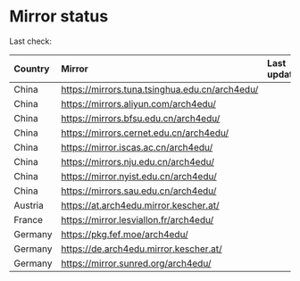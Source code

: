 <script src="./time.js"></script>
# Mirror status
Last check: <script type="text/javascript">localize(1701962356.3389168);</script>

|Country|Mirror|Last update|
|:------|:-----|:----------|
|China|https://mirrors.tuna.tsinghua.edu.cn/arch4edu/|<script type="text/javascript">localize(1701930767);</script>|
|China|https://mirrors.aliyun.com/arch4edu/|<script type="text/javascript">localize(1701930767);</script>|
|China|https://mirrors.bfsu.edu.cn/arch4edu/|<script type="text/javascript">localize(1701930767);</script>|
|China|https://mirrors.cernet.edu.cn/arch4edu/|<script type="text/javascript">localize(1701930767);</script>|
|China|https://mirror.iscas.ac.cn/arch4edu/|<script type="text/javascript">localize(1701930767);</script>|
|China|https://mirrors.nju.edu.cn/arch4edu/|<script type="text/javascript">localize(1701887762);</script>|
|China|https://mirror.nyist.edu.cn/arch4edu/|<script type="text/javascript">localize(1701930767);</script>|
|China|https://mirrors.sau.edu.cn/arch4edu/|<script type="text/javascript">localize(1701930767);</script>|
|Austria|https://at.arch4edu.mirror.kescher.at/|<script type="text/javascript">localize(1701930767);</script>|
|France|https://mirror.lesviallon.fr/arch4edu/|<script type="text/javascript">localize(1701930767);</script>|
|Germany|https://pkg.fef.moe/arch4edu/|<script type="text/javascript">localize(1701930767);</script>|
|Germany|https://de.arch4edu.mirror.kescher.at/|<script type="text/javascript">localize(1701930767);</script>|
|Germany|https://mirror.sunred.org/arch4edu/|<script type="text/javascript">localize(1701930767);</script>|

<script src="./tablefilter/tablefilter.js"></script>
<script src="./table.js"></script>